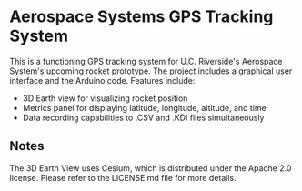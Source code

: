 # Aerospace Systems GPS Tracking System

This is a functioning GPS tracking system for U.C. Riverside's Aerospace System's upcoming rocket prototype. The project includes a graphical user interface and the Arduino code.
Features include:

- 3D Earth view for visualizing rocket position
- Metrics panel for displaying latitude, longitude, altitude, and time
- Data recording capabilities to .CSV and .KDI files simultaneously

## Notes

The 3D Earth View uses Cesium, which is distributed under the Apache 2.0 license. Please refer to the LICENSE.md file for more details.
